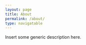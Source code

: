 ```yaml
---
layout: page
title: About
permalink: /about/
type: navigatable
---
```

Insert some generic description here.